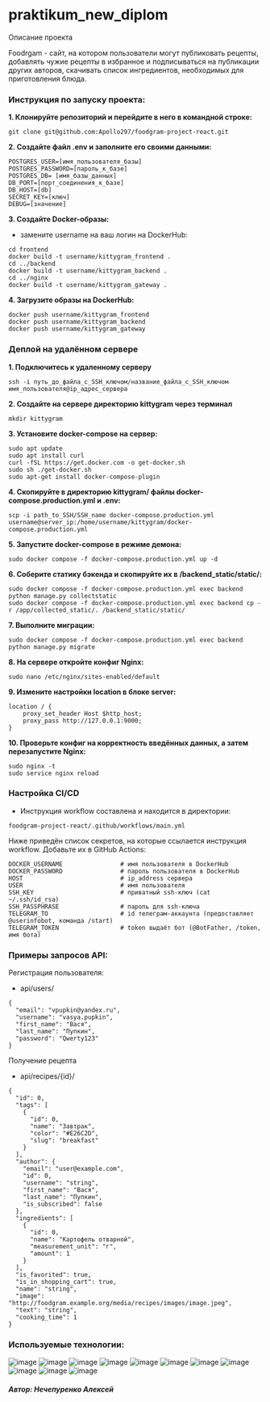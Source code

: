 # praktikum_new_diplom

Описание проекта

Foodrgam - сайт, на котором пользователи могут публиковать рецепты, добавлять чужие рецепты в избранное и подписываться на публикации других авторов, скачивать список ингредиентов, необходимых для приготовления блюда.
### Инструкция по запуску проекта:

**1. Клонируйте репозиторий и перейдите в него в командной строке:**
```
git clone git@github.com:Apollo297/foodgram-project-react.git
```

**2. Создайте файл .env и заполните его своими данными:**
```
POSTGRES_USER=[имя_пользователя_базы]
POSTGRES_PASSWORD=[пароль_к_базе]
POSTGRES_DB= [имя_базы_данных]
DB_PORT=[порт_соединения_к_базе]
DB_HOST=[db]
SECRET_KEY=[ключ]
DEBUG=[значение]
```

**3. Создайте Docker-образы:**

- замените username на ваш логин на DockerHub:
```
cd frontend
docker build -t username/kittygram_frontend .
cd ../backend
docker build -t username/kittygram_backend .
cd ../nginx
docker build -t username/kittygram_gateway .
```
**4. Загрузите образы на DockerHub:**
```
docker push username/kittygram_frontend
docker push username/kittygram_backend
docker push username/kittygram_gateway
```
### Деплой на удалённом сервере

**1. Подключитесь к удаленному серверу**
```
ssh -i путь_до_файла_с_SSH_ключом/название_файла_с_SSH_ключом имя_пользователя@ip_адрес_сервера 
```

**2. Создайте на сервере директорию kittygram через терминал**
```
mkdir kittygram
```

**3. Установите docker-compose на сервер:**
```
sudo apt update
sudo apt install curl
curl -fSL https://get.docker.com -o get-docker.sh
sudo sh ./get-docker.sh
sudo apt-get install docker-compose-plugin
```

**4. Скопируйте в директорию kittygram/ файлы docker-compose.production.yml и .env:**
```
scp -i path_to_SSH/SSH_name docker-compose.production.yml username@server_ip:/home/username/kittygram/docker-compose.production.yml
```

**5. Запустите docker-compose в режиме демона:**
```
sudo docker compose -f docker-compose.production.yml up -d
```

**6. Соберите статику бэкенда и скопируйте их в /backend_static/static/:**
```
sudo docker compose -f docker-compose.production.yml exec backend python manage.py collectstatic
sudo docker compose -f docker-compose.production.yml exec backend cp -r /app/collected_static/. /backend_static/static/
```

**7. Выполните миграции:**
```
sudo docker compose -f docker-compose.production.yml exec backend python manage.py migrate
```

**8. На сервере откройте конфиг Nginx:**
```
sudo nano /etc/nginx/sites-enabled/default
```

**9. Измените настройки location в блоке server:**
```
location / {
    proxy_set_header Host $http_host;
    proxy_pass http://127.0.0.1:9000;
}
```

**10. Проверьте конфиг на корректность введённых данных, а затем перезапустите Nginx:**
```
sudo nginx -t 
sudo service nginx reload
```

### Настройка CI/CD

- Инструкция workflow составлена и находится в директории:
```
foodgram-project-react/.github/workflows/main.yml
```
Ниже приведён список секретов, на которые ссылается инструкция workflow.
Добавьте их в GitHub Actions:

```
DOCKER_USERNAME                # имя пользователя в DockerHub
DOCKER_PASSWORD                # пароль пользователя в DockerHub
HOST                           # ip_address сервера
USER                           # имя пользователя
SSH_KEY                        # приватный ssh-ключ (cat ~/.ssh/id_rsa)
SSH_PASSPHRASE                 # пароль для ssh-ключа
TELEGRAM_TO                    # id телеграм-аккаунта (предоставляет @userinfobot, команда /start)
TELEGRAM_TOKEN                 # token выдаёт бот (@BotFather, /token, имя бота)
```
### Примеры запросов API:

Регистрация пользователя:
- api/users/
```
{
  "email": "vpupkin@yandex.ru",
  "username": "vasya.pupkin",
  "first_name": "Вася",
  "last_name": "Пупкин",
  "password": "Qwerty123"
}
```
Получение рецепта
- api/recipes/{id}/
```
{
  "id": 0,
  "tags": [
    {
      "id": 0,
      "name": "Завтрак",
      "color": "#E26C2D",
      "slug": "breakfast"
    }
  ],
  "author": {
    "email": "user@example.com",
    "id": 0,
    "username": "string",
    "first_name": "Вася",
    "last_name": "Пупкин",
    "is_subscribed": false
  },
  "ingredients": [
    {
      "id": 0,
      "name": "Картофель отварной",
      "measurement_unit": "г",
      "amount": 1
    }
  ],
  "is_favorited": true,
  "is_in_shopping_cart": true,
  "name": "string",
  "image": "http://foodgram.example.org/media/recipes/images/image.jpeg",
  "text": "string",
  "cooking_time": 1
}
```

### Используемые технологии:
![image](https://img.shields.io/badge/Python-FFD43B?style=for-the-badge&logo=python&logoColor=blue)
![image](https://img.shields.io/badge/SQLite-07405E?style=for-the-badge&logo=sqlite&logoColor=white)
![image](https://img.shields.io/badge/Django-092E20?style=for-the-badge&logo=django&logoColor=green)
![image](https://img.shields.io/badge/django%20rest-ff1709?style=for-the-badge&logo=django&logoColor=white)
![image](https://img.shields.io/badge/VSCode-0078D4?style=for-the-badge&logo=visual%20studio%20code&logoColor=white)
![image](https://img.shields.io/badge/GitHub-100000?style=for-the-badge&logo=github&logoColor=white)
![image](https://img.shields.io/badge/DockerHub-1488C6?style=for-the-badge&logo=docker&logoColor=white)
![image](https://img.shields.io/badge/PostgreSQL-336791?style=for-the-badge&logo=postgresql&logoColor=white)
![image](https://img.shields.io/badge/Ubuntu-E95420?style=for-the-badge&logo=ubuntu&logoColor=white)
![image](https://img.shields.io/badge/Nginx-009639?style=for-the-badge&logo=nginx&logoColor=white)
![image](https://img.shields.io/badge/Gunicorn-00A98F?style=for-the-badge&logo=gunicorn&logoColor=white)

##### Автор: Нечепуренко Алексей



